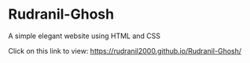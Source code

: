 # Rudranil-Ghosh
A simple elegant website using HTML and CSS

Click on this link to view: https://rudranil2000.github.io/Rudranil-Ghosh/
